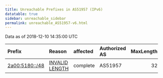 ```yaml
---
title: Unreachable Prefixes in AS51957 (IPv6)
datatable: true
sidebar: unreachable_sidebar
permalink: unreachable_AS51957-v6.html
---
```


Data as of 2018-12-10 14:35:00 UTC


<div class="datatable-begin"></div>

| Prefix                                                 | Reason                                                                                                   | affected   | Authorized AS   |   MaxLength | Anchor                                         |   unreachable /48s |
|:-------------------------------------------------------|:---------------------------------------------------------------------------------------------------------|:-----------|:----------------|------------:|:-----------------------------------------------|-------------------:|
| [2a00:5180::/48](https://stat.ripe.net/2a00:5180::/48) | [INVALID LENGTH](https://rpki-validator.ripe.net/announcement-preview?asn=AS51957&prefix=2a00:5180::/48) | complete   | AS51957         |          32 | [RIPE](unreachable_RIPE_NCC_RPKI_Root-v6.html) |                  1 |

<div class="datatable-end"></div>